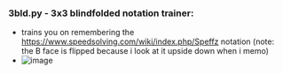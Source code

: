### 3bld.py - 3x3 blindfolded notation trainer:
- trains you on remembering the https://www.speedsolving.com/wiki/index.php/Speffz notation (note: the B face is flipped because i look at it upside down when i memo)
- ![image](https://user-images.githubusercontent.com/60201722/174502845-6403479e-05be-485f-9d9d-899003ffab81.png)
